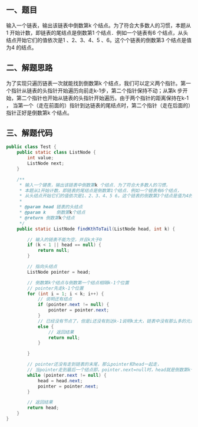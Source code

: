 ## 一、题目

输入一个链表，输出该链表中倒数第k 个结点。为了符合大多数人的习惯，本题从1 开始计数，即链表的尾结点是倒数第1 个结点．例如一个链表有6 个结点，从头结点开始它们的值依次是1 、2、3、4、5 、6。这个个链表的倒数第3 个结点是值为4 的结点。

## 二、解题思路

为了实现只遍历链表一次就能找到倒数第k 个结点，我们可以定义两个指针。第一个指针从链表的头指针开始遍历向前走k-1步，第二个指针保持不动；从第k 步开始，第二个指针也开始从链表的头指针开始遍历。由于两个指针的距离保持在k-1 ， 当第一个（走在前面的）指针到达链表的尾结点时，第二个指针（走在后面的）指针正好是倒数第k 个结点。

## 三、解题代码

```java
public class Test {
    public static class ListNode {
        int value;
        ListNode next;
    }

    /**
     * 输入一个键表，输出该链表中倒数第k 个结点．为了符合大多数人的习惯，
     * 本题从1开始计数，即链表的尾结点是倒数第1个结点．例如一个链表有6个结点，
     * 从头结点开始它们的值依次是1、2、3、4、5 6。这个链表的倒数第3个结点是值为4的结点．
     *
     * @param head 链表的头结点
     * @param k    倒数第k个结点
     * @return 倒数第k个结点
     */
    public static ListNode findKthToTail(ListNode head, int k) {

        // 输入的链表不能为空，并且k大于0
        if (k < 1 || head == null) {
            return null;
        }

        // 指向头结点
        ListNode pointer = head;

        // 倒数第k个结点与倒数第一个结点相隔k-1个位置
        // pointer先走k-1个位置
        for (int i = 1; i < k; i++) {
            // 说明还有结点
            if (pointer.next != null) {
                pointer = pointer.next;
            }
            // 已经没有节点了，但是i还没有到达k-1说明k太大，链表中没有那么多的元素
            else {
                // 返回结果
                return null;
            }

        }

        // pointer还没有走到链表的末尾，那么pointer和head一起走，
        // 当pointer走到最后一个结点即，pointer.next=null时，head就是倒数第k个结点
        while (pointer.next != null) {
            head = head.next;
            pointer = pointer.next;
        }

        // 返回结果
        return head;
    }
}
```



